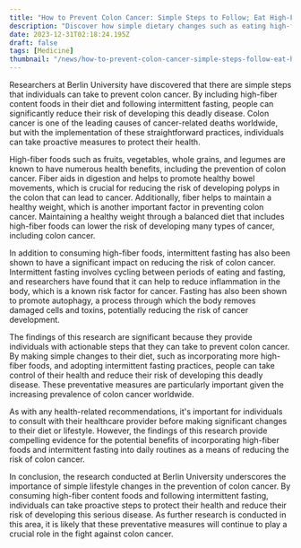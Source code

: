 ```yaml
---
title: "How to Prevent Colon Cancer: Simple Steps to Follow; Eat High-Fiber Content Food and Follow Intermittent Fasting"
description: "Discover how simple dietary changes such as eating high-fiber foods and practicing intermittent fasting can significantly reduce the risk of developing colon cancer."
date: 2023-12-31T02:18:24.195Z
draft: false
tags: [Medicine]
thumbnail: "/news/how-to-prevent-colon-cancer-simple-steps-follow-eat-high-fiber-content-food-follow-intermittent-fasting/thumb.png"
---
```


Researchers at Berlin University have discovered that there are simple steps that individuals can take to prevent colon cancer. By including high-fiber content foods in their diet and following intermittent fasting, people can significantly reduce their risk of developing this deadly disease. Colon cancer is one of the leading causes of cancer-related deaths worldwide, but with the implementation of these straightforward practices, individuals can take proactive measures to protect their health.

High-fiber foods such as fruits, vegetables, whole grains, and legumes are known to have numerous health benefits, including the prevention of colon cancer. Fiber aids in digestion and helps to promote healthy bowel movements, which is crucial for reducing the risk of developing polyps in the colon that can lead to cancer. Additionally, fiber helps to maintain a healthy weight, which is another important factor in preventing colon cancer. Maintaining a healthy weight through a balanced diet that includes high-fiber foods can lower the risk of developing many types of cancer, including colon cancer.

In addition to consuming high-fiber foods, intermittent fasting has also been shown to have a significant impact on reducing the risk of colon cancer. Intermittent fasting involves cycling between periods of eating and fasting, and researchers have found that it can help to reduce inflammation in the body, which is a known risk factor for cancer. Fasting has also been shown to promote autophagy, a process through which the body removes damaged cells and toxins, potentially reducing the risk of cancer development.

The findings of this research are significant because they provide individuals with actionable steps that they can take to prevent colon cancer. By making simple changes to their diet, such as incorporating more high-fiber foods, and adopting intermittent fasting practices, people can take control of their health and reduce their risk of developing this deadly disease. These preventative measures are particularly important given the increasing prevalence of colon cancer worldwide.

As with any health-related recommendations, it's important for individuals to consult with their healthcare provider before making significant changes to their diet or lifestyle. However, the findings of this research provide compelling evidence for the potential benefits of incorporating high-fiber foods and intermittent fasting into daily routines as a means of reducing the risk of colon cancer.

In conclusion, the research conducted at Berlin University underscores the importance of simple lifestyle changes in the prevention of colon cancer. By consuming high-fiber content foods and following intermittent fasting, individuals can take proactive steps to protect their health and reduce their risk of developing this serious disease. As further research is conducted in this area, it is likely that these preventative measures will continue to play a crucial role in the fight against colon cancer.

